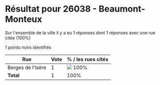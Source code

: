 # Résultat pour 26038 - Beaumont-Monteux

Sur l'ensemble de la ville il y a eu 1 réponses dont 1 réponses avec une rue citée (100%)

1 points noirs identifiés

| Rue | Vote | % / les rues cités|
|-----|------|-------------------|
| Berges de l'Isère | 1 | <img src="../../img/bar_100.gif" />&nbsp;100%|
| **Total** | 1 | 100%|
